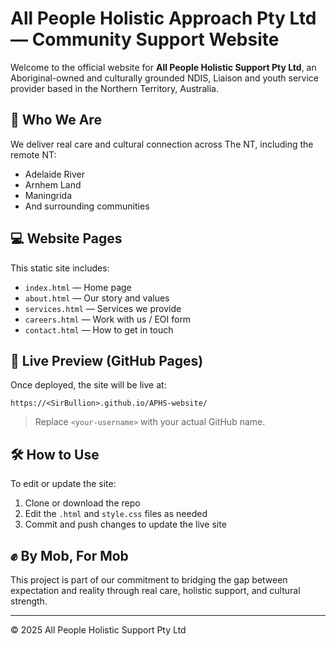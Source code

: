 # All People Holistic Approach Pty Ltd — Community Support Website

Welcome to the official website for **All People Holistic Support Pty Ltd**, an Aboriginal-owned and culturally grounded NDIS, Liaison and youth service provider based in the Northern Territory, Australia.

## 🌿 Who We Are
We deliver real care and cultural connection across The NT, including the remote NT:
- Adelaide River
- Arnhem Land
- Maningrida
- And surrounding communities

## 💻 Website Pages
This static site includes:
- `index.html` — Home page
- `about.html` — Our story and values
- `services.html` — Services we provide
- `careers.html` — Work with us / EOI form
- `contact.html` — How to get in touch

## 🚀 Live Preview (GitHub Pages)
Once deployed, the site will be live at:

```
https://<SirBullion>.github.io/APHS-website/
```

> Replace `<your-username>` with your actual GitHub name.

## 🛠️ How to Use
To edit or update the site:
1. Clone or download the repo
2. Edit the `.html` and `style.css` files as needed
3. Commit and push changes to update the live site

## ✊ By Mob, For Mob
This project is part of our commitment to bridging the gap between expectation and reality through real care, holistic support, and cultural strength.

---
© 2025 All People Holistic Support Pty Ltd
